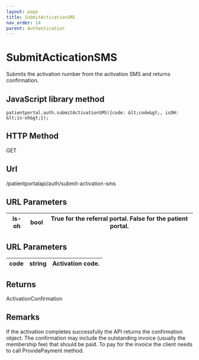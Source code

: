 ```yaml
---
layout: page
title: SubmitActicationSMS
nav_order: 14
parent: Authentication
---
```


# SubmitActicationSMS

Submits the activation number from the activation SMS and returns confirmation.

## JavaScript library method

```
patientportal.auth.submitActivationSMS({code: &lt;code&gt;, isOH: &lt;is-oh&gt;});
```

## HTTP Method

GET

## ****Url****

/patientportalapi/auth/submit-activation-sms

## URL Parameters

| is-oh | bool | True for the referral portal. False for the patient portal. |
| --- | --- | --- |

## URL Parameters

| code | string | Activation code. |
| --- | --- | --- |

## Returns

ActivationConfirmation

## Remarks

If the activation completes successfully the API returns the confirmation object. The confirmation may include the outstanding invoice (usually the membership fee) that should be paid. To pay for the invoice the client needs to call ProvidePayment method.
